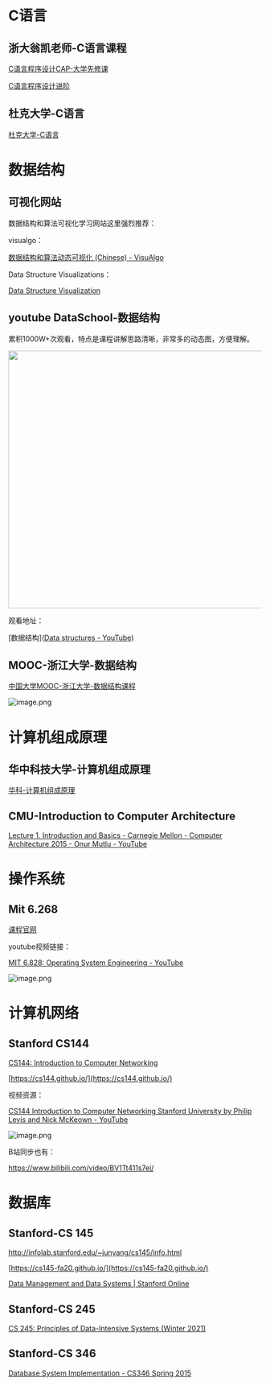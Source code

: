 # C语言

## 浙大翁凯老师-C语言课程

[C语言程序设计CAP-大学先修课](https://link.zhihu.com/?target=https%3A//www.icourse163.org/course/ZJU-1001614008)

[C语言程序设计进阶](https://link.zhihu.com/?target=https%3A//www.icourse163.org/course/ZJU-200001)



## 杜克大学-C语言

[杜克大学-C语言](https://www.coursera.org/specializations/c-programming)



# 数据结构

## 可视化网站

数据结构和算法可视化学习网站这里强烈推荐：

visualgo：

[数据结构和算法动态可视化 (Chinese) - VisuAlgo](https://visualgo.net/zh)

Data Structure Visualizations：

[Data Structure Visualization](https://www.cs.usfca.edu/~galles/visualization/Algorithms.html)



## youtube DataSchool-数据结构

累积1000W+次观看，特点是课程讲解思路清晰，非常多的动态图，方便理解。

<img src="file:///Users/xiajun/Library/Application%20Support/marktext/images/2022-04-16-18-49-11-image.png" title="" alt="" width="512">

观看地址：

[数据结构]([Data structures - YouTube](https://www.youtube.com/playlist?list=PL2_aWCzGMAwI3W_JlcBbtYTwiQSsOTa6P))



## MOOC-浙江大学-数据结构

[中国大学MOOC-浙江大学-数据结构课程](https://www.icourse163.org/course/zju-93001)

![image.png](https://cdn.nlark.com/yuque/0/2021/png/640636/1638841287910-a62e1542-6045-4b07-b7f0-abc72ceb23e2.png?x-oss-process=image%2Fresize%2Cw_1200%2Climit_0)

# 计算机组成原理

## 华中科技大学-计算机组成原理

[华科-计算机组成原理](https://www.icourse163.org/course/HUST-1003159001)

## CMU-Introduction to Computer Architecture

[Lecture 1. Introduction and Basics - Carnegie Mellon - Computer Architecture 2015 - Onur Mutlu - YouTube](https://www.youtube.com/watch?v=zLP_X4wyHbY&list=RDCMUCnoYy1k6I5gLIxhlNiStrdQ&start_radio=1&rv=zLP_X4wyHbY&t=65)



# 操作系统

## Mit 6.268

[课程官网](https://pdos.csail.mit.edu/6.828/2018/schedule.html)



youtube视频链接：

[MIT 6.828: Operating System Engineering - YouTube](https://www.youtube.com/playlist?list=PLfciLKR3SgqNJKKIKUliWoNBBH1VHL3AP)

![image.png](https://cdn.nlark.com/yuque/0/2021/png/640636/1639208276846-74f080ef-db3f-46d5-a0bb-84b51346a178.png?x-oss-process=image%2Fresize%2Cw_922%2Climit_0)

# 计算机网络

## Stanford CS144

[CS144: Introduction to Computer Networking](https://www.scs.stanford.edu/10au-cs144/)

[https://cs144.github.io/](https://cs144.github.io/)



视频资源：

[CS144 Introduction to Computer Networking Stanford University by Philip Levis and Nick McKeown - YouTube](https://www.youtube.com/playlist?list=PLvFG2xYBrYAQCyz4Wx3NPoYJOFjvU7g2Z)

![image.png](https://cdn.nlark.com/yuque/0/2021/png/640636/1639208372830-d9af50b5-5ebd-4e42-a58f-1086659ca403.png?x-oss-process=image%2Fresize%2Cw_1174%2Climit_0)

B站同步也有：

https://www.bilibili.com/video/BV1Tt411s7ei/

# 数据库

## Stanford-CS 145

http://infolab.stanford.edu/~junyang/cs145/info.html

[https://cs145-fa20.github.io/](https://cs145-fa20.github.io/)

[Data Management and Data Systems | Stanford Online](https://online.stanford.edu/courses/cs145-data-management-and-data-systems)

## Stanford-CS 245

[CS 245: Principles of Data-Intensive Systems (Winter 2021)](https://web.stanford.edu/class/cs245/)

## Stanford-CS 346

[Database System Implementation - CS346 Spring 2015](https://web.stanford.edu/class/cs346/2015/)





